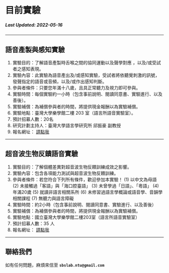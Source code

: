 # 目前實驗

##### Last Updated: 2022-05-16

---

## **語音產製與感知實驗**

1. 實驗目的：了解語音產製時舌喉之間的協同運動以及聲學對應 ，以及/或受試者之感知表現。
2. 實驗內容：此實驗為語音產出及/或感知實驗，受試者將依聽覺刺激的訊號，發聲指定的語音或音頻，以及/或作出感知判斷。
3. 參與者條件：只要您年滿十八歲，且具正常聽力及視力即可參與。
4. 實驗時間：每個實驗約一小時（包含事前說明、閱讀同意書、實驗進行、以及善後）。
5. 實驗補償：為補償參與者的時間，將提供現金報酬以為實驗補償。
6. 實驗地點：臺灣大學樂學館二樓 203 室（語言所語音實驗室）。
7. 預計招募人數：20名
8. 研究計劃主持人：臺灣大學語言學研究所  邱振豪  副教授
9. 報名網址： [請點我](https://forms.gle/pxCcLbHRRh523bG77)

---

## **超音波生物反饋語音實驗**

1. 實驗目的：了解個體差異對超音波生物反饋訓練成效之影響。
2. 實驗內容：包含各項能力測試與超音波生物反饋訓練。
3. 參與者條件：若您符合下列所有條件，歡迎參加本實驗！
   (1) 以中文為母語
   (2) 未接觸過「客語」與「海口腔臺語」
   (3) 未曾學過「日語」、「粵語」
   (4) 年滿20歲
   (5) 就讀非語言相關系所
   (6) 未修習過語言學概論或語音學、音韻學相關課程
   (7) 無聽力與語言障礙
4. 實驗時間：約2小時（包含事前說明、閱讀同意書、實驗進行、以及善後）
5. 實驗補償：為補償參與者的時間，將提供現金報酬以為實驗補償。
6. 實驗地點：國立臺灣大學樂學館二樓203室（語言所語音實驗室）
7. 預計招募人數：35 人
8. 報名網址： [請點我](https://forms.gle/RkQcMBGc2yj6rdXT7)

---

## **聯絡我們**

如有任何問題，麻煩來信至 **`sbslab.ntu@gmail.com`**
